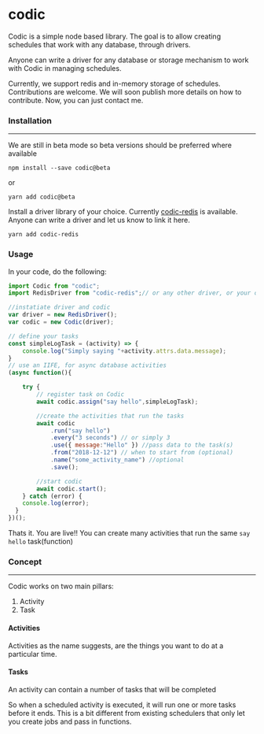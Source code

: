 # codic

Codic is a simple node based library. The goal is to allow creating schedules that work with any database, through drivers.

Anyone can write a driver for any database or storage mechanism to work with Codic in managing schedules.

Currently, we support redis and in-memory storage of schedules. Contributions are welcome. We will soon publish more details on how to contribute. Now, you can just contact me.


### Installation
---
We are still in beta mode so beta versions should be preferred where available
```
npm install --save codic@beta
```
or
```
yarn add codic@beta
```

Install a driver library of your choice.
Currently [codic-redis](http://github.com/joseananio/codic-redis) is available. Anyone can write a driver and let us know to link it here.

```
yarn add codic-redis
```
### Usage
In your code, do the following:
```javascript
import Codic from "codic";
import RedisDriver from "codic-redis";// or any other driver, or your own driver

//instatiate driver and codic
var driver = new RedisDriver();
var codic = new Codic(driver);

// define your tasks
const simpleLogTask = (activity) => {
    console.log("Simply saying "+activity.attrs.data.message);
}
// use an IIFE, for async database activities
(async function(){

    try {
        // register task on Codic
        await codic.assign("say hello",simpleLogTask);

        //create the activities that run the tasks
        await codic
            .run("say hello")
            .every("3 seconds") // or simply 3
            .use({ message:"Hello" }) //pass data to the task(s)
            .from("2018-12-12") // when to start from (optional)
            .name("some_activity_name") //optional
            .save();

        //start codic
        await codic.start();
    } catch (error) {
    console.log(error);
  }
})();
```
Thats it. You are live!!
You can create many activities that run the same ```say hello``` task(function)

### Concept
----
Codic works on two main pillars:
1. Activity
2. Task
#### Activities
Activities as the name suggests, are the things you want to do at a particular time.
#### Tasks 
An activity can contain a number of tasks that will be completed

So when a scheduled activity is executed, it will run one or more tasks before it ends. This is a bit different from existing schedulers that only let you create jobs and pass in functions.


